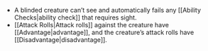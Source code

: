 - A blinded creature can’t see and automatically fails any [[Ability Checks|ability check]] that requires sight.
- [[Attack Rolls|Attack rolls]] against the creature have [[Advantage|advantage]], and the creature’s attack rolls have [[Disadvantage|disadvantage]].